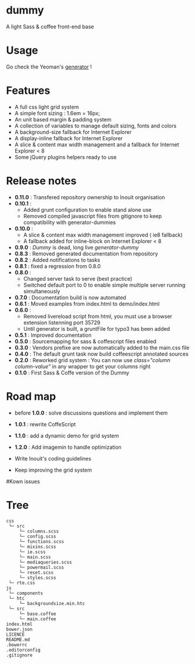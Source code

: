 dummy
=====

A light Sass &amp; coffee front-end base


# Usage

Go check the Yeoman's [generator](https://github.com/Inouit/generator-dummy) !

# Features

- A full css light grid system
- A simple font sizing : 1.6em = 16px;
- An unit based margin & padding system
- A collection of variables to manage default sizing, fonts and colors
- A background-size fallback for Internet Explorer
- A display-inline fallback for Internet Explorer
- A slice & content max width management and a fallback for Internet Explorer < 8
- Some jQuery plugins helpers ready to use


# Release notes

- **0.11.0** : Transfered repository ownership to Inouit organisation
- **0.10.1** :
    - Added grunt configuration to enable stand alone use
    - Removed compiled javascript files from gitignore to keep compatibility with generator-dummies
- **0.10.0** :
    - A slice & content max width management improved ( ie8 fallback)
    - A fallback added for inline-block on Internet Explorer < 8
- **0.9.0**  : *Dummy* is dead, long live *generator-dummy*
- **0.8.3**  : Removed generated documentation from repository
- **0.8.2**  : Added notifications to tasks
- **0.8.1**  : fixed a regression from 0.8.0
- **0.8.0**  :
  - Changed server task to serve (best practice)
  - Switched default port to 0 to enable simple multiple server running simultaneously
- **0.7.0**  :    Documentation build is now automated
- **0.6.1**  :    Moved examples from index.html to demo/index.html
- **0.6.0**  :
  - Removed livereload script from html, you must use a browser extension listenning port 35729
  - Until generator is built, a gruntFile for typo3 has been added
- **0.5.1**  :    Improved documentation
- **0.5.0**  :    Sourcemapping for sass & coffescript files enabled
- **0.3.0**  :    Vendors prefixe are now automatically added to the main.css file
- **0.4.0**  :    The default grunt task now build coffeescript annotated sources
- **0.2.0**  :    Reworked grid system : You can now use *class="column column-value"* in any wrapper to get your columns right
- **0.1.0**  :    First Sass & Coffe version of the Dummy


# Road map

- before **1.0.0** : solve discussions questions and implement them
- **1.0.1** : rewrite CoffeScript
- **1.1.0** : add a dynamic demo for grid system
- **1.2.0** : Add imagemin to handle optimization


- Write Inouit's coding guidelines
- Keep improving the grid system


#Kown issues


# Tree

    css
     └─ src
         └─ columns.scss
         └─ config.scss
         └─ functions.scss
         └─ mixins.scss
         └─ ie.scss
         └─ main.scss
         └─ mediaqueries.scss
         └─ powermail.scss
         └─ reset.scss
         └─ styles.scss
     └─ rte.css
    js
     └─ components
     └─ htc
         └─ backgroundsize.min.htc
     └─ src
         └─ base.coffee
         └─ main.coffee
    index.html
    bower.json
    LICENCE
    README.md
    .bowerrc
    .editorconfig
    .gitignore
